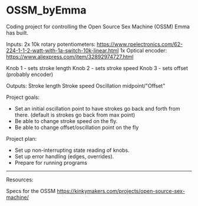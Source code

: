 # OSSM_byEmma
Coding project for controlling the Open Source Sex Machine (OSSM) Emma has built.

Inputs:
2x 10k rotary potentiometers: https://www.rpelectronics.com/62-224-1-1-2-watt-with-1a-switch-10k-linear.html
1x Optical encoder: https://www.aliexpress.com/item/32892974727.html

Knob 1 - sets stroke length
Knob 2 - sets stroke speed
Knob 3 - sets offset (probably encoder)

Outputs:
Stroke length
Stroke speed
Oscillation midpoint/"Offset"

Project goals:
* Set an initial oscillation point to have strokes go back and forth from there. (default is strokes go back from max point)
* Be able to change stroke speed on the fly.
* Be able to change offset/oscillation point on the fly


Project plan:
* Set up non-interrupting state reading of knobs.
* Set up error handling (edges, overrides).
* Prepare for running programs


------

Resources:

Specs for the OSSM
https://kinkymakers.com/projects/open-source-sex-machine/
